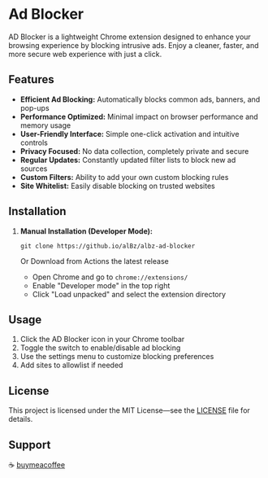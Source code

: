 # Ad Blocker

AD Blocker is a lightweight Chrome extension designed to enhance your browsing experience by blocking intrusive ads.
Enjoy a cleaner, faster, and more secure web experience with just a click.

## Features

- **Efficient Ad Blocking:** Automatically blocks common ads, banners, and pop-ups
- **Performance Optimized:** Minimal impact on browser performance and memory usage
- **User-Friendly Interface:** Simple one-click activation and intuitive controls
- **Privacy Focused:** No data collection, completely private and secure
- **Regular Updates:** Constantly updated filter lists to block new ad sources
- **Custom Filters:** Ability to add your own custom blocking rules
- **Site Whitelist:** Easily disable blocking on trusted websites

## Installation

1. **Manual Installation (Developer Mode):**

   `git clone https://github.io/alBz/albz-ad-blocker`

   Or Download from Actions the latest release
   
   - Open Chrome and go to `chrome://extensions/`
   - Enable "Developer mode" in the top right
   - Click "Load unpacked" and select the extension directory

## Usage

1. Click the AD Blocker icon in your Chrome toolbar
2. Toggle the switch to enable/disable ad blocking
3. Use the settings menu to customize blocking preferences
4. Add sites to allowlist if needed


## License

This project is licensed under the MIT License—see the [LICENSE](LICENSE) file for details.

## Support

☕️ [buymeacoffee](https://buymeacoffee.com/albz)
